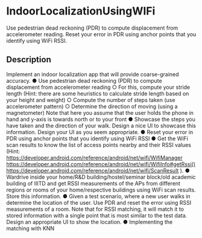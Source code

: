 # IndoorLocalizationUsingWIFi
Use pedestrian dead reckoning (PDR) to compute displacement from accelerometer reading. Reset your error in PDR using anchor points that you identify using WiFi RSSI.
## Description
Implement an indoor localization app that will provide coarse-grained accuracy.
● Use pedestrian dead reckoning (PDR) to compute displacement from accelerometer
reading
○ For this, compute your stride length (Hint: there are some heuristics to calculate
stride length based on your height and weight)
○ Compute the number of steps taken (use accelerometer pattern)
○ Determine the direction of moving (using a magnetometer)
Note that here you assume that the user holds the phone in hand and y-axis is towards
north or to your front
● Showcase the steps you have taken and the direction of your walk. Design a nice UI to
showcase this information. Design your UI as you seem appropriate.
● Reset your error in PDR using anchor points that you identify using WiFi RSSI
● Get the WiFi scan results to know the list of access points nearby and their RSSI values
(Hint: https://developer.android.com/reference/android/net/wifi/WifiManager
https://developer.android.com/reference/android/net/wifi/WifiInfo#getRssi()
https://developer.android.com/reference/android/net/wifi/ScanResult
).
● Wardrive inside your home/R&D building/hostel/seminar block/old academic building of
IIITD and get RSSI measurements of the APs from different regions or rooms of your
home/respective buildings using WiFi scan results. Store this information.
● Given a test scenario, where a new user walks in determine the location of the user.
Use PDR and reset the error using RSSI measurements of a room. Note that for RSSI
matching, it will match it to stored information with a single point that is most similar to
the test data. Design an appropriate UI to show the location.
● Implementing the matching with KNN

